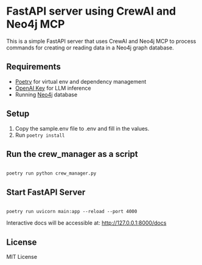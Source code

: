 # FastAPI server using CrewAI and Neo4j MCP

This is a simple FastAPI server that uses CrewAI and Neo4j MCP to process commands for creating or reading data in a Neo4j graph database.

## Requirements
- [Poetry](https://python-poetry.org) for virtual env and dependency management
- [OpenAI Key](https://platform.openai.com/api-keys) for LLM inference
- Running [Neo4j](https://neo4j.com) database


## Setup
1. Copy the sample.env file to .env and fill in the values.
2. Run `poetry install`


## Run the crew_manager as a script
```

poetry run python crew_manager.py

```

## Start FastAPI Server
```

poetry run uvicorn main:app --reload --port 4000

```

Interactive docs will be accessible at:
http://127.0.0.1:8000/docs


## License
MIT License
